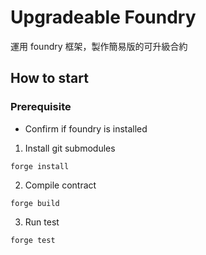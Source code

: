 # Upgradeable Foundry

運用 foundry 框架，製作簡易版的可升級合約

## How to start

### Prerequisite

- Confirm if foundry is installed

1. Install git submodules

```
forge install
```

2. Compile contract

```
forge build
```

3. Run test

```
forge test
```
